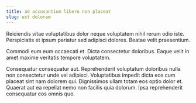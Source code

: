 ```yaml
---
title: ad accusantium libero non placeat
slug: est dolorem
---
```


Reiciendis vitae voluptatibus dolor neque voluptatem nihil rerum odio iste. Perspiciatis et ipsum pariatur sed adipisci dolores. Beatae velit praesentium.

Commodi eum eum occaecati et. Dicta consectetur doloribus. Eaque velit in amet maxime veritatis tempore voluptatem.

Consequatur consequatur aut. Reprehenderit voluptatum doloribus nulla non consectetur unde vel adipisci. Voluptatibus impedit dicta eos cum placeat sint nam dolorem qui. Dignissimos ullam totam eos optio dolor et. Quaerat aut ea repellat nemo non facilis quia dolorum. Ipsa reprehenderit consequatur eos omnis quo.

